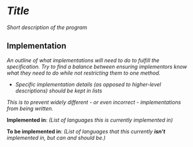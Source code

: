 # *Title*

*Short description of the program*

## Implementation

*An outline of what implementations will need to do to fulfill the specification.*
*Try to find a balance between ensuring implementors know what they need to do while not restricting them to one method.*
* *Specific implementation details (as opposed to higher-level descriptions) should be kept in lists*

*This is to prevent widely different - or even incorrect - implementations from being written.*

**Implemented in**: *(List of languages this is currently implemented in)*

**To be implemented in**: *(List of languages that this currently **isn't** implemented in, but can and should be.)*
